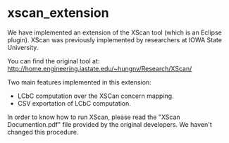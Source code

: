 # xscan_extension
We have implemented an extension of the XScan tool (which is an Eclipse plugin). XScan was previously implemented by researchers at IOWA State University.

You can find the original tool at: http://home.engineering.iastate.edu/~hungnv/Research/XScan/

Two main features implemented in this extension:
   * LCbC computation over the XSCan concern mapping.
   * CSV exportation of LCbC computation.

In order to know how to run XScan, please read the "XScan Documention.pdf" file provided by the original developers.
We haven't changed this procedure.